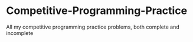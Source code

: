 # Competitive-Programming-Practice
All my competitive programming practice problems, both complete and incomplete
